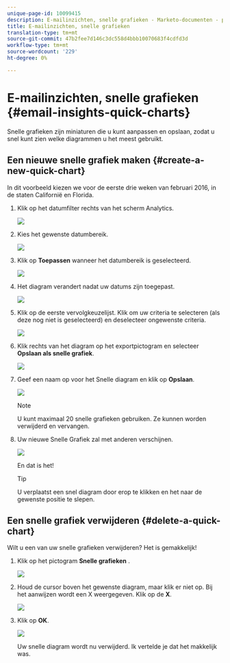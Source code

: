 ```yaml
---
unique-page-id: 10099415
description: E-mailinzichten, snelle grafieken - Marketo-documenten - productdocumentatie
title: E-mailinzichten, snelle grafieken
translation-type: tm+mt
source-git-commit: 47b2fee7d146c3dc558d4bbb10070683f4cdfd3d
workflow-type: tm+mt
source-wordcount: '229'
ht-degree: 0%

---
```



# E-mailinzichten, snelle grafieken {#email-insights-quick-charts}

Snelle grafieken zijn miniaturen die u kunt aanpassen en opslaan, zodat u snel kunt zien welke diagrammen u het meest gebruikt.

## Een nieuwe snelle grafiek maken {#create-a-new-quick-chart}

In dit voorbeeld kiezen we voor de eerste drie weken van februari 2016, in de staten Californië en Florida.

1. Klik op het datumfilter rechts van het scherm Analytics.

   ![](assets/one-1.png)

1. Kies het gewenste datumbereik.

   ![](assets/two-2.png)

1. Klik op **Toepassen** wanneer het datumbereik is geselecteerd.

   ![](assets/three-2.png)

1. Het diagram verandert nadat uw datums zijn toegepast.

   ![](assets/four.png)

1. Klik op de eerste vervolgkeuzelijst. Klik om uw criteria te selecteren (als deze nog niet is geselecteerd) en deselecteer ongewenste criteria.

   ![](assets/5.png)

1. Klik rechts van het diagram op het exportpictogram en selecteer **Opslaan als snelle grafiek**.

   ![](assets/six.png)

1. Geef een naam op voor het Snelle diagram en klik op **Opslaan**.

   ![](assets/seven.png)

   >[!NOTE]
   >
   >U kunt maximaal 20 snelle grafieken gebruiken. Ze kunnen worden verwijderd en vervangen.

1. Uw nieuwe Snelle Grafiek zal met anderen verschijnen.

   ![](assets/8.png)

   En dat is het!

   >[!TIP]
   >
   >U verplaatst een snel diagram door erop te klikken en het naar de gewenste positie te slepen.

## Een snelle grafiek verwijderen {#delete-a-quick-chart}

Wilt u een van uw snelle grafieken verwijderen? Het is gemakkelijk!

1. Klik op het pictogram **Snelle grafieken** .

   ![](assets/nine.png)

1. Houd de cursor boven het gewenste diagram, maar klik er niet op. Bij het aanwijzen wordt een X weergegeven. Klik op de **X**.

   ![](assets/ten.png)

1. Klik op **OK**.

   ![](assets/eleven.png)

   Uw snelle diagram wordt nu verwijderd. Ik vertelde je dat het makkelijk was.

